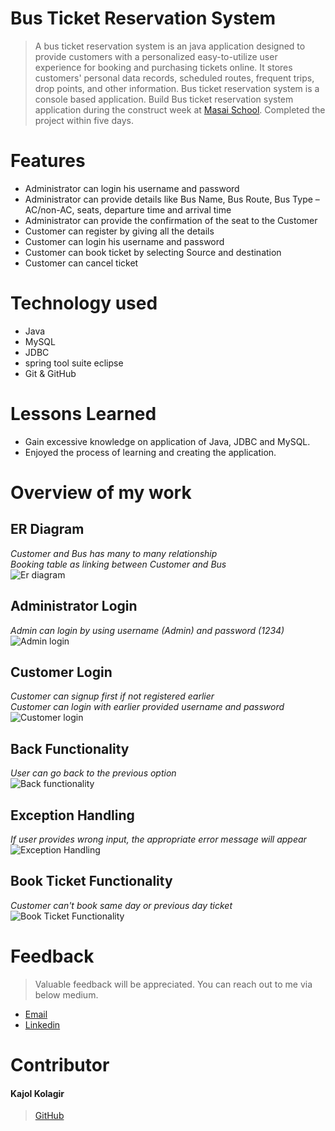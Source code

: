 # Bus Ticket Reservation System

> A bus ticket reservation system is an java application designed to provide customers with a personalized easy-to-utilize user experience for booking and purchasing tickets online. It stores customers' personal data records, scheduled routes, frequent trips, drop points, and other information.
> Bus ticket reservation system is a console based application.
> Build Bus ticket reservation system application during the construct week at [Masai School](https://masaischool.com/). Completed the project within five days.

# Features

- Administrator can login his username and password
- Administrator can provide details like Bus Name, Bus Route, Bus Type –AC/non-AC, seats, departure time and arrival time
- Administrator can provide the confirmation of the seat to the Customer
- Customer can register by giving all the details
- Customer can login his username and password
- Customer can book ticket by selecting Source and destination
- Customer can cancel ticket

# Technology used 

- Java
- MySQL
- JDBC
- spring tool suite eclipse
- Git & GitHub

# Lessons Learned

- Gain excessive knowledge on application of Java, JDBC and MySQL.
- Enjoyed the process of learning and creating the application.

# Overview of my work

## **ER Diagram**
*Customer and Bus has many to many relationship*
</br>
*Booking table as linking between Customer and Bus*
</br>
![Er diagram](https://github.com/Kajol1106/scarce-yam-6005/blob/main/Bus%20Ticket%20Reservation%20System/project%20details/ER%20diagram/ERdiagram.png?raw=true)

## **Administrator Login** 
*Admin can login by using username (Admin) and password (1234)*
</br>
![Admin login](https://github.com/Kajol1106/scarce-yam-6005/blob/main/Bus%20Ticket%20Reservation%20System/assets/Adminlogin.png?raw=true)


## **Customer Login** 
*Customer can signup first if not registered earlier*
</br>
*Customer can login with earlier provided username and password*
</br>
![Customer login](https://github.com/Kajol1106/scarce-yam-6005/blob/main/Bus%20Ticket%20Reservation%20System/assets/Customerlogin.png?raw=true)

## **Back Functionality** 
*User can go back to the previous option*
</br>
![Back functionality](https://github.com/mayurisamanta/zealous-price-4318/blob/main/BusTicketReservationSystem/Assets/BackFunctionality.png?raw=true)

## **Exception Handling**
*If user provides wrong input, the appropriate error message will appear*
</br>
![Exception Handling](https://github.com/Kajol1106/scarce-yam-6005/blob/main/Bus%20Ticket%20Reservation%20System/assets/Exceptional%20Handling.png?raw=true)

## **Book Ticket Functionality**
*Customer can't book same day or previous day ticket*
</br>
![Book Ticket Functionality](https://github.com/Kajol1106/scarce-yam-6005/blob/main/Bus%20Ticket%20Reservation%20System/assets/BackFunctionality.png?raw=true)

# Feedback
> Valuable feedback will be appreciated.
> You can reach out to me via below medium.
- [Email](kajolkolagir@gmail.com)
- [Linkedin]()
# Contributor
#### Kajol Kolagir
>[GitHub](https://github.com/Kajol1106)
